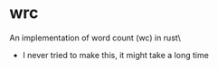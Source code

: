 # wrc
An implementation of word count (wc) in rust\
* I never tried to make this, it might take a long time